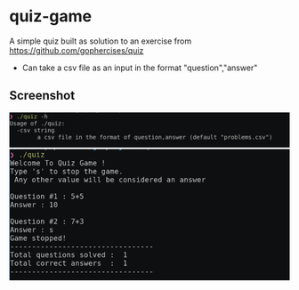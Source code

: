 # quiz-game
A simple quiz built as solution to an exercise from https://github.com/gophercises/quiz


- Can take a csv file as an input in the format "question","answer"

## Screenshot

![Screenshot_2](/assets/ss_2.png)
</br>
![Screenshot_1](/assets/ss_1.png)
